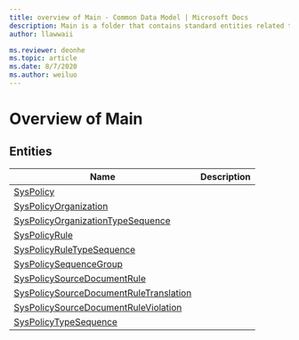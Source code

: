 ```yaml
---
title: overview of Main - Common Data Model | Microsoft Docs
description: Main is a folder that contains standard entities related to the Common Data Model.
author: llawwaii

ms.reviewer: deonhe
ms.topic: article
ms.date: 8/7/2020
ms.author: weiluo
---
```


# Overview of Main


## Entities

|Name|Description|
|---|---|
|[SysPolicy](SysPolicy.md)||
|[SysPolicyOrganization](SysPolicyOrganization.md)||
|[SysPolicyOrganizationTypeSequence](SysPolicyOrganizationTypeSequence.md)||
|[SysPolicyRule](SysPolicyRule.md)||
|[SysPolicyRuleTypeSequence](SysPolicyRuleTypeSequence.md)||
|[SysPolicySequenceGroup](SysPolicySequenceGroup.md)||
|[SysPolicySourceDocumentRule](SysPolicySourceDocumentRule.md)||
|[SysPolicySourceDocumentRuleTranslation](SysPolicySourceDocumentRuleTranslation.md)||
|[SysPolicySourceDocumentRuleViolation](SysPolicySourceDocumentRuleViolation.md)||
|[SysPolicyTypeSequence](SysPolicyTypeSequence.md)||
